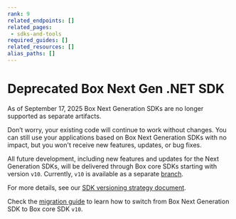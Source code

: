 ```yaml
---
rank: 9
related_endpoints: []
related_pages:
 - sdks-and-tools
required_guides: []
related_resources: []
alias_paths: []
---
```


# Deprecated Box Next Gen .NET SDK

<Message type='warning'>
  As of September 17, 2025 Box Next Generation SDKs are no longer supported as separate artifacts.

  Don’t worry, your existing code will continue to work without changes. You can still use your applications based on Box Next Generation SDKs with no impact, but you won't receive new features, updates, or bug fixes.

  All future development, including new features and updates for the Next Generation SDKs, will be delivered through Box core SDKs starting with version `v10`. Currently, `v10` is available as a separate [branch][branch].

  For more details, see our [SDK versioning strategy document][versioning].
</Message>

Check the [migration guide][migration] to learn how to switch from Box Next Generation SDK to Box core SDK `v10`.

[versioning]: g://tooling/sdks/sdk-versioning
[branch]: https://github.com/box/box-windows-sdk-v2/tree/sdk-gen
[migration]: https://github.com/box/box-windows-sdk-v2/blob/sdk-gen/migration-guides/from-dotnet-sdk-gen-v1-to-box-windows-sdk-v10.md
